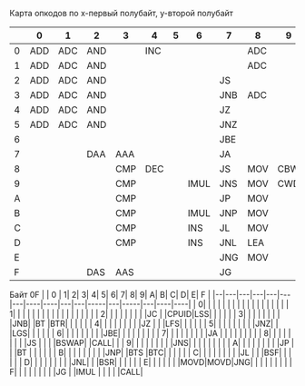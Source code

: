 Карта опкодов
по x-первый полубайт, y-второй полубайт

|  | 0 |  1|  2|  3|  4|  5|   6|  7|  8|  9|   A|  B|    C|  D|     E|  F|
|--|---|---|---|---|---|---|----|---|---|---|----|---|-----|---|------|---|
| 0|ADD|ADC|AND|   |INC|   |    |   |ADC|   |MOV |MOV|     |   |LOOPNE|   |
| 1|ADD|ADC|AND|   |   |   |    |   |ADC|   |MOV |   |     |   |LOOPE |   |
| 2|ADD|ADC|AND|   |   |   |    |JS |   |   |MOV |   |     |   |LOOP  |   |
| 3|ADD|ADC|AND|   |   |   |    |JNB|ADC|   |MOV |   |     |   |JCXZ  |   |
| 4|ADD|ADC|AND|   |   |   |    |JZ |   |   |MOVS|   |LES  |AAM|IN    |   |
| 5|ADD|ADC|AND|   |   |   |    |JNZ|   |   |MOVS|   |LDS  |AAD|IN    |   |
| 6|   |   |   |   |   |   |    |JBE|   |   |CMPS|   |xxx  |   |      |xxx|
| 7|   |   |DAA|AAA|   |   |    |JA |   |   |CMPS|   |xxx  |   |      |xxx|
| 8|   |   |   |CMP|DEC|   |    |JS |MOV|CBW|    |MOV|     |   |      |CLC|
| 9|   |   |   |CMP|   |   |IMUL|JNS|MOV|CWD|    |   |LEAVE|   |JMP   |   |
| A|   |   |   |CMP|   |   |    |JP |MOV|   |    |   |     |   |JMP   |   |
| B|   |   |   |CMP|   |   |IMUL|JNP|MOV|   |    |   |     |   |JMP   |   |
| C|   |   |   |CMP|   |   |INS |JL |MOV|   |LODS|   |     |   |IN    |CLD|
| D|   |   |   |CMP|   |   |INS |JNL|LEA|   |LODS|   |     |   |IN    |   |
| E|   |   |   |   |   |   |    |JNG|MOV|   |    |   |     |   |      |xxx|
| F|   |   |DAS|AAS|   |   |    |JG |   |   |    |   |     |   |      |xxx|

Байт 0F
|  | 0 |  1|  2|  3|  4|  5|   6|   7|  8|  9|    A|  B|    C|  D|   E|  F |
|--|---|---|---|---|---|---|----|----|---|---|-----|---|-----|---|----|----|
| 0|   |   |   |   |   |   |    |    |   |   |     |   |     |   |    |    |
| 1|   |   |   |   |   |   |    |    |   |   |     |   |     |   |    |    |
| 2|   |   |   |   |   |   |    |    |JC |   |CPUID|LSS|     |   |    |    |
| 3|   |   |   |   |   |   |    |    |JNB|   |BT   |BTR|     |   |    |    |
| 4|   |   |   |   |   |   |    |    |JZ |   |     |LFS|     |   |    |    |
| 5|   |   |   |   |   |   |    |    |JNZ|   |     |LGS|     |   |    |    |
| 6|   |   |   |   |   |   |    |    |JBE|   |     |   |     |   |    |    |
| 7|   |   |   |   |   |   |    |    |JA |   |     |   |     |   |    |    |
| 8|   |   |   |   |   |   |    |    |JS |   |     |   |BSWAP|   |CALL|    |
| 9|   |   |   |   |   |   |    |    |JNS|   |     |   |     |   |    |    |
| A|   |   |   |   |   |   |    |    |JP |   |     |BT |     |   |    |    |
| B|   |   |   |   |   |   |    |    |JNP|   |BTS  |BTC|     |   |    |    |
| C|   |   |   |   |   |   |    |    |JL |   |     |BSF|     |   |    |    |
| D|   |   |   |   |   |   |    |    |JNL|   |     |BSR|     |   |    |    |
| E|   |   |   |   |   |   |MOVD|MOVD|JNG|   |     |   |     |   |    |    |
| F|   |   |   |   |   |   |    |    |JG |   |IMUL |   |     |   |    |CALL|
